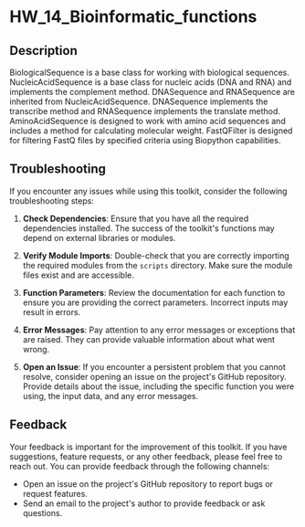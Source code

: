 # HW_14_Bioinformatic_functions

## Description
BiologicalSequence is a base class for working with biological sequences.
NucleicAcidSequence is a base class for nucleic acids (DNA and RNA) and implements the complement method.
DNASequence and RNASequence are inherited from NucleicAcidSequence. DNASequence implements the transcribe method and RNASequence implements the translate method.
AminoAcidSequence is designed to work with amino acid sequences and includes a method for calculating molecular weight.
FastQFilter is designed for filtering FastQ files by specified criteria using Biopython capabilities.

## Troubleshooting

If you encounter any issues while using this toolkit, consider the following troubleshooting steps:

1. **Check Dependencies**: Ensure that you have all the required dependencies installed. The success of the toolkit's functions may depend on external libraries or modules.

2. **Verify Module Imports**: Double-check that you are correctly importing the required modules from the `scripts` directory. Make sure the module files exist and are accessible.

3. **Function Parameters**: Review the documentation for each function to ensure you are providing the correct parameters. Incorrect inputs may result in errors.

4. **Error Messages**: Pay attention to any error messages or exceptions that are raised. They can provide valuable information about what went wrong.

5. **Open an Issue**: If you encounter a persistent problem that you cannot resolve, consider opening an issue on the project's GitHub repository. Provide details about the issue, including the specific function you were using, the input data, and any error messages.

## Feedback

Your feedback is important for the improvement of this toolkit. If you have suggestions, feature requests, or any other feedback, please feel free to reach out. You can provide feedback through the following channels:

- Open an issue on the project's GitHub repository to report bugs or request features.
- Send an email to the project's author to provide feedback or ask questions.
